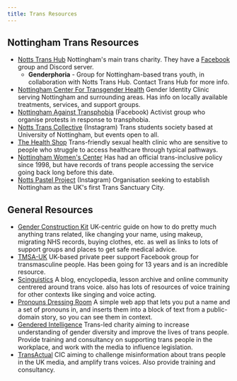 ```yaml
---
title: Trans Resources
---
```

## Nottingham Trans Resources
- [Notts Trans Hub](https://www.nottstranshub.org/) Nottingham's main trans charity. They have a [Facebook](https://www.facebook.com/nottstranshub/?locale=en_GB) group and Discord server.
  - **Genderphoria** - Group for Nottingham-based trans youth, in collaboration with Notts Trans Hub. Contact Trans Hub for more info.
- [Nottingham Center For Transgender Health](https://ncth.nhs.uk/) Gender Identity Clinic serving Nottingham and surrounding areas. Has info on locally available treatments, services, and support groups.
- [Nottingham Against Transphobia](https://www.facebook.com/NottinghamAgainstTransphobia) (Facebook) Activist group who organise protests in response to transphobia.
- [Notts Trans Collective](https://www.instagram.com/nottstranscollective/) (Instagram) Trans students society based at University of Nottingham, but events open to all. 
- [The Health Shop](https://www.healthshopnottingham.co.uk/) Trans-friendly sexual health clinic who are sensitive to people who struggle to access healthcare through typical pathways. 
- [Nottingham Women's Center](https://www.nottinghamwomenscentre.com/) Has had an official trans-inclusive policy since 1998, but have records of trans people accessing the service going back long before this date. 
- [Notts Pastel Project](https://www.instagram.com/notts_pastel_project/) (Instagram) Organisation seeking to establish Nottingham as the UK's first Trans Sanctuary City. 

## General Resources
- [Gender Construction Kit](https://genderkit.org.uk/) UK-centric guide on how to do pretty much anything trans related, like changing your name, using makeup, migrating NHS records, buying clothes, etc. as well as links to lots of support groups and places to get safe medical advice.
- [TMSA-UK](https://www.facebook.com/TMSAUK) UK-based private peer support Facebook group for transmasculine people. Has been going for 13 years and is an incredible resource.
- [Scinguistics](https://cramdvoicelessons.blog/) A blog, encyclopedia, lesson archive and online community centrered around trans voice. also has lots of resources of voice training for other contexts like singing and voice acting.
- [Pronouns Dressing Room](http://www.pronouns.failedslacker.com/) A simple web app that lets you put a name and a set of pronouns in, and inserts them into a block of text from a public-domain story, so you can see them in context.
- [Gendered Intelligence](https://genderedintelligence.co.uk/about-us) Trans-led charity aiming to increase understanding of gender diversity and improve the lives of trans people. Provide training and consultancy on supporting trans people in the workplace, and work with the media to influence legislation.
- [TransActual](https://transactual.org.uk/) CIC aiming to challenge misinformation about trans people in the UK media, and amplify trans voices. Also provide training and consultancy.

